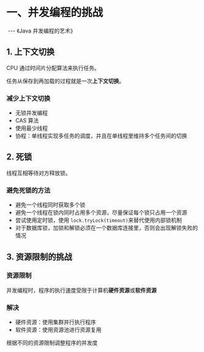 # 一、并发编程的挑战

​																								--- 《Java 并发编程的艺术》

## 1. 上下文切换

CPU 通过时间片分配算法来执行任务。

任务从保存到再加载的过程就是一次**上下文切换**。

### 减少上下文切换

+ 无锁并发编程
+ CAS 算法
+ 使用最少线程
+ 协程：单线程实现多任务的调度，并且在单线程里维持多个任务间的切换

## 2. 死锁

线程互相等待对方释放锁。

### 避免死锁的方法

+ 避免一个线程同时获取多个锁
+ 避免一个线程在锁内同时占用多个资源，尽量保证每个锁只占用一个资源
+ 尝试使用定时锁，使用 `lock.tryLock(timeout)`来替代使用内部锁机制
+ 对于数据库锁，加锁和解锁必须在一个数据库连接里，否则会出现解锁失败的情况

## 3. 资源限制的挑战

### 资源限制

并发编程时，程序的执行速度受限于计算机**硬件资源**或**软件资源**

### 解决

+ 硬件资源：使用集群并行执行程序
+ 软件资源：使用资源池进行资源复用

根据不同的资源限制调整程序的并发度